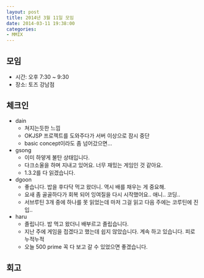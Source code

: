 ```yaml
---
layout: post
title: 2014년 3월 11일 모임
date: 2014-03-11 19:38:00
categories:
- MMIX
---
```


## 모임

* 시간: 오후 7:30 ~ 9:30
* 장소: 토즈 강남점

## 체크인

* dain
    * 쳐지는듯한 느낌
    * OKJSP 프로젝트를 도와주다가 서버 이상으로 잠시 중단
    * basic concept이라도 좀 넘어갔으면...
* gsong
    * 이미 하얗게 불탄 상태입니다.
    * 다크소울을 하며 지내고 있어요. 너무 재밌는 게임인 것 같아요.
    * 1.3.2를 다 읽겠습니다.
* dgoon
    * 좋습니다. 밥을 후다닥 먹고 왔더니. 역시 배를 채우는 게 중요해.
    * 요새 좀 골골하다가 회복 되어 잉여질을 다시 시작했어요.. 애니.. 코딩..
    * 서브루틴 3개 중에 하나를 못 읽었는데 마저 그걸 읽고 다음 주에는 코루틴에 진입..
* haru
    * 졸립니다. 밥 먹고 왔더니 배부르고 졸립습니다.
    * 지난 주에 게임을 접겠다고 했는데 쉽지 않았습니다. 계속 하고 있습니다. 피로 누적누적
    * 오늘 500 prime 꼭 다 보고 갈 수 있었으면 좋겠습니다.

## 회고
